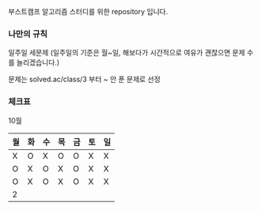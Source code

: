부스트캠프 알고리즘 스터디를 위한 repository 입니다.

### 나만의 규칙

일주일 세문제 (일주일의 기준은 월~일, 해보다가 시간적으로 여유가 괜찮으면 문제 수를 늘리겠습니다.)

문제는 solved.ac/class/3 부터 ~ 안 푼 문제로 선정

### 체크표

10월

|월|화|수|목|금|토|일|
|-|-|-|-|-|-|-|
|X|O|X|O|O|X|X|
|O|X|O|X|O|X|X|
|O|X|O|X|O|X|X|
|2|||||||
